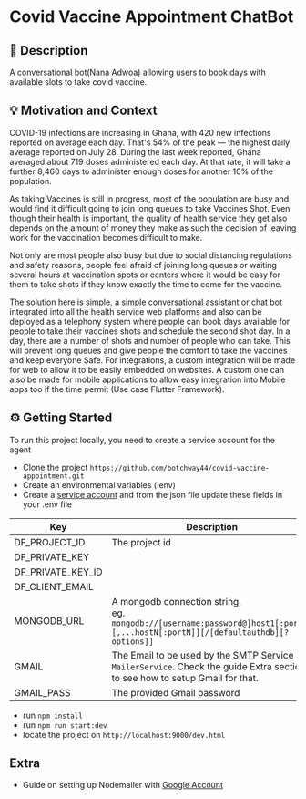 # Covid Vaccine Appointment ChatBot

<!--- Replace <OWNER> with your Github Username and <REPOSITORY> with the name of your repository. -->
<!--- You can find both of these in the url bar when you open your repository in github. -->

## 📙 Description

A conversational bot(Nana Adwoa) allowing users to book days with available slots to take covid vaccine.

## 💡 Motivation and Context

<!--- Describe your app in one or two sentences -->

COVID-19 infections are increasing in Ghana, with 420 new infections reported on average each day. That's 54% of the peak — the highest daily average reported on July 28. During the last week reported, Ghana averaged about 719 doses administered each day. At that rate, it will take a further 8,460 days to administer enough doses for another 10% of the population.

As taking Vaccines is still in progress, most of the population are busy and would find it difficult going to join long queues to take Vaccines Shot. Even though their health is important, the quality of health service they get also depends on the amount of money they make as such the decision of leaving work for the vaccination becomes difficult to make.

Not only are most people also busy but due to social distancing regulations and safety reasons, people feel afraid of joining long queues or waiting several hours at vaccination spots or centers where it would be easy for them to take shots if they know exactly the time to come for the vaccine.

The solution here is simple, a simple conversational assistant or chat bot integrated into all the health service web platforms and also can be deployed as a telephony system where people can book days available for people to take their vaccines shots and schedule the second shot day. In a day, there are a number of shots and number of people who can take. This will prevent long queues and give people the comfort to take the vaccines and keep everyone Safe.
For integrations, a custom integration will be made for web to allow it to be easily embedded on websites. A custom one can also be made for mobile applications to allow easy integration into Mobile apps too if the time permit (Use case Flutter Framework).

## ⚙️ Getting Started

To run this project locally, you need to create a service account for the agent

- Clone the project `https://github.com/botchway44/covid-vaccine-appointment.git`
- Create an environmental variables (.env)
- Create a [service account](https://cloud.google.com/dialogflow/es/docs/quick/setup) and from the json file update these fields in your .env file

| Key               | Description                                                                                                                       |
| ----------------- | --------------------------------------------------------------------------------------------------------------------------------- |
| DF_PROJECT_ID     | The project id                                                                                                                    |
| DF_PRIVATE_KEY    |                                                                                                                                   |
| DF_PRIVATE_KEY_ID |                                                                                                                                   |
| DF_CLIENT_EMAIL   |                                                                                                                                   |
| MONGODB_URL       | A mongodb connection string,<br> eg. `mongodb://[username:password@]host1[:port1][,...hostN[:portN]][/[defaultauthdb][?options]]` |
| GMAIL             | The Email to be used by the SMTP Service `MailerService`. Check the guide Extra section to see how to setup Gmail for that.       |
| GMAIL_PASS        | The provided Gmail password                                                                                                       |

- run `npm install`
- run `npm run start:dev`
- locate the project on `http://localhost:9000/dev.html`

## Extra

- Guide on setting up Nodemailer with [Google Account](https://mailtrap.io/blog/nodemailer-gmail/)

